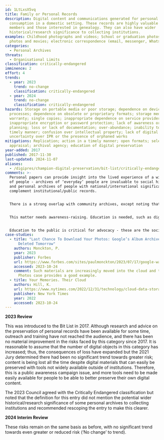 ```yaml
---
id: 1LtLxsX5vq
title: Family or Personal Records
description: Digital content and communications generated for personal
  consumption in a domestic setting. These records are highly valuable to family
  members and those interested in genealogy. They can also have wider
  historical/research significance to collecting institutions.
examples: Childhood photographs and videos; School or graduation photos; wedding
  photos and movies; electronic correspondence (email, messenger, WhatsApp)
categories:
  - Personal Archives
threats:
  - Organisational Limits
classification: critically-endangered
imminence: 2
effort: 4
trends:
  - year: 2023
    trend: no-change
    classification: critically-endangered
  - year: 2024
    trend: no-change
    classification: critically-endangered
hazards: Storage on portable media or poor storage; dependence on devices or
  processes; dependence on obsolete or proprietary formats; storage media out of
  warranty; single copies; inappropriate dependence on service provider;
  inappropriate encryption or password protection; lack of awareness or
  planning; loss or lack of documentation; over-abundance; inability to act in a
  timely manner; confusion over intellectual property; lack of digital literacy;
  uncertainty over IPR or the presence of orphaned works
mitigations: Replication; action in a timely manner; open formats; selection and
  appraisal; archival agency; education of digital preservation
year-added: 2017
published: 2017-11-30
last-updated: 2024-11-07
aliases:
  - /digipres/champion-digital-preservation/bit-list/critically-endangered/bitlist-personal-records
comments: >-
  Personal papers can provide insight into the lived experience of a wider range
  of people - archives of ‘everyday’ people are invaluable to social historians
  and personal archives of people with national/international significance
  complement institutional/public records.


  There is a strong overlap with community archives, except noting that responsibility is even more localized. There is room breaking the entry down further into a series of components to represent the complexity more effectively and present a more nuanced action plan.


  This matter needs awareness-raising. Education is needed, such as digital preservation as a survival skill for teenagers. Also, simple and cheap tools or pathways to preservation are needed.


  Education to the public is critical for advocacy - these are the societal records of the future! Though having said that, what has survived in hardcopy has largely been through luck, and the same thing I think will be the same for digital. The same issues exist with glass plate negatives, photographs and certain emulsions and even printed digital photographs, brittle paper, fading ink etc.
case-studies:
  - title: "Last Chance To Download Your Photos: Google’s Album Archive Will Be
      Deleted Tomorrow"
    authors: Monckton, P.
    year: 2023
    publisher: Forbes
    url: https://www.forbes.com/sites/paulmonckton/2023/07/17/google-warning-album-archive-will-be-canceled-in-two-days-download-your-photos-now/
    accessed: 2023-10-24
    comment: Such materials are increasingly moved into the cloud and the Google
      Photos case provides a good example.
  - title: Your Memories. Their Cloud
    authors: Hill, K.
    url: https://www.nytimes.com/2022/12/31/technology/cloud-data-storage-google-apple-meta.html
    publisher: New York Times
    year: 2022
    accessed: 2023-10-24
---
```

**2023 Review**

This was introduced to the Bit List in 2017. Although research and advice on the preservation of personal records have been available for some time, outreach and training have not reached the audience, and there has been no material improvement in the risks faced by this category since 2017. It is reasonable to assume that the number of digital objects in this category has increased; thus, the consequences of loss have expanded but the 2021 Jury determined there had been no significant trend towards greater risk; content is being lost all the time despite digital materials that can easily be preserved with tools not widely available outside of institutions. Therefore, this is a public awareness campaign issue, and more tools need to be made easily available for people to be able to better preserve their own digital content.

The 2023 Council agreed with the Critically Endangered classification but noted that the definition for this entry did not mention the potential wider historical/research significance of some personal archives to collecting institutions and recommended rescoping the entry to make this clearer.

**2024 Interim Review**

These risks remain on the same basis as before, with no significant trend towards even greater or reduced risk (‘No change’ to trend).
